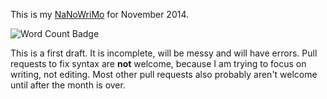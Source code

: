 This is my [NaNoWriMo](http://nanowrimo.org) for November 2014.

![Word Count Badge](http://nanowrimo-badge.herokuapp.com/mythmon/nanowrimo.svg)

This is a first draft. It is incomplete, will be messy and will
have errors. Pull requests to fix syntax are **not** welcome,
because I am trying to focus on writing, not editing. Most other
pull requests also probably aren't welcome until after the month
is over.
